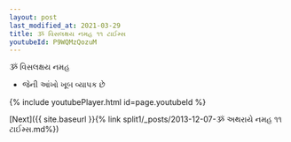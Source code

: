```yaml
---
layout: post
last_modified_at: 2021-03-29
title: ૐ વિસલક્ષય નમહ ૧૧ ટાઈમ્સ
youtubeId: P9WQMzQozuM
---
```

 
 
 ૐ વિસલક્ષય નમહ  
 
 -  જેની આંખો ખૂબ વ્યાપક છે 
 
  
 
  
 
 
 
 
 
 


{% include youtubePlayer.html id=page.youtubeId %}
 
[Next]({{ site.baseurl }}{% link  split1/_posts/2013-12-07-ૐ અથરાયે નમહ ૧૧ ટાઈમ્સ.md%})
 
